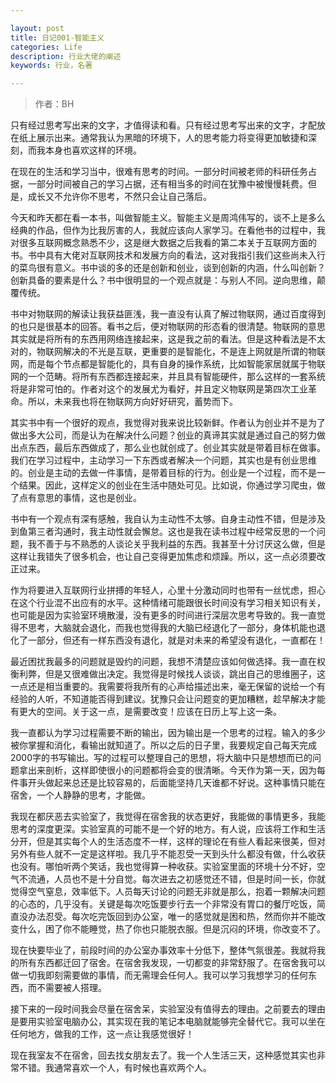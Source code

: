 ```yaml
---

layout: post
title: 日记001-智能主义
categories: Life
description: 行业大佬的阐述
keywords: 行业，名著

---
```

> 作者：BH


只有经过思考写出来的文字，才值得读和看。只有经过思考写出来的文字，才配放在纸上展示出来。通常我认为黑暗的环境下，人的思考能力将变得更加敏捷和深刻，而我本身也喜欢这样的环境。

在现在的生活和学习当中，很难有思考的时间。一部分时间被老师的科研任务占据，一部分时间被自己的学习占据，还有相当多的时间在犹豫中被慢慢耗费。但是，成长又不允许你不思考，不然只会让自己落后。

今天和昨天都在看一本书，叫做智能主义。智能主义是周鸿伟写的，谈不上是多么经典的作品，但作为比我厉害的人，我就应该向人家学习。在看他书的过程中，我对很多互联网概念熟悉不少，这是继大数据之后我看的第二本关于互联网方面的书。书中具有大佬对互联网技术和发展方向的看法，这对我指引我们这些尚未入行的菜鸟很有意义。书中谈的多的还是创新和创业，谈到创新的内涵，什么叫创新？创新具备的要素是什么？书中很明显的一个观点就是：与别人不同。逆向思维，颠覆传统。

书中对物联网的解读让我获益匪浅，我一直没有认真了解过物联网，通过百度得到的也只是很基本的回答。看书之后，便对物联网的形态看的很清楚。物联网的意思其实就是将所有的东西用网络连接起来，这是我之前的看法。但是这种看法是不太对的，物联网解决的不光是互联，更重要的是智能化，不是连上网就是所谓的物联网，而是每个节点都是智能化的，具有自身的操作系统，比如智能家居就属于物联网的一个范畴。将所有东西都连接起来，并且具有智能硬件，那么这样的一套系统将是非常可怕的。作者对这个的发展尤为看好，并且定义物联网是第四次工业革命。所以，未来我也将在物联网方向好好研究，蓄势而下。

其实书中有一个很好的观点，我觉得对我来说比较新鲜。作者认为创业并不是为了做出多大公司，而是认为在解决什么问题？创业的真谛其实就是通过自己的努力做出点东西，最后东西做成了，那么业也就创成了。创业其实就是带着目标在做事。我们在学习过程中，主动学习一下东西或者解决一个问题，其实也是有创业思维的。创业是主动的去做一件事情，是带着目标的行为。创业是一个过程，而不是一个结果。因此，这样定义的创业在生活中随处可见。比如说，你通过学习爬虫，做了点有意思的事情，这也是创业。

书中有一个观点有深有感触，我自认为主动性不太够。自身主动性不错，但是涉及到鱼第三者沟通时，我主动性就会懈怠。这也是我在读书过程中经常反思的一个问题，我不善于与不熟悉的人谈论关乎我利益的东西。我甚至十分讨厌这么做，但是这样让我错失了很多机会，也让自己变得更加焦虑和烦躁。所以，这一点必须要改正过来。

作为将要进入互联网行业拼搏的年轻人，心里十分激动同时也带有一丝忧虑，担心在这个行业混不出应有的水平。这种情绪可能跟很长时间没有学习相关知识有关，也可能是因为实验室环境散漫，没有更多的时间进行深层次思考导致的。我一直觉得不思考，大脑就会退化，而我也觉得我的大脑已经退化了一部分，身体机能也退化了一部分，但还有一样东西没有退化，就是对未来的希望没有退化，一直都在！

最近困扰我最多的问题就是毁约的问题，我想不清楚应该如何做选择。我一直在权衡利弊，但是又很难做出决定。我觉得是时候找人谈谈，跳出自己的思维圈子，这一点还是相当重要的。我需要将我所有的心声给描述出来，毫无保留的说给一个有经验的人听，不知道能否得到建议。犹豫只会让问题变的更加糟糕，趁早解决才能有更大的空间。关于这一点，是需要改变！应该在日历上写上这一条。

我一直都认为学习过程需要不断的输出，因为输出是一个思考的过程。输入的多少被你掌握和消化，看输出就知道了。所以之后的日子里，我要规定自己每天完成2000字的书写输出。写的过程可以整理自己的思想，将大脑中只是想想而已的问题拿出来剖析，这样即使很小的问题都将会变的很清晰。今天作为第一天，因为每件事开头做起来总还是比较容易的，后面能坚持几天谁都不好说。这种事情只能在宿舍，一个人静静的思考，才能做。

我现在都厌恶去实验室了，我觉得在宿舍我的状态更好，我能做的事情更多，我能思考的深度更深。实验室真的可能不是一个好的地方。有人说，应该将工作和生活分开，但是其实每个人的生活态度不一样，这样的理论在有些人看起来很美，但对另外有些人就不一定是这样啦。我几乎不能忍受一天到头什么都没有做，什么收获也没有。哪怕听两个笑话，我也觉得算一种收获。实验室里面的环境十分不好，空气不流通，人员也不是十分自觉。每次进去之初感觉还不错，但是时间一长，你就觉得空气窒息，效率低下。人员每天讨论的问题无非就是那么，抱着一颗解决问题的心态的，几乎没有。关键是每次吃饭要步行去一个非常没有胃口的餐厅吃饭，简直没办法忍受。每次吃完饭回到办公室，唯一的感觉就是困和热，然而你并不能改变什么，困了你不能睡觉，热了你也只能脱衣服。但是沉闷的环境，你改变不了。

现在快要毕业了，前段时间的办公室办事效率十分低下，整体气氛很差。我就将我的所有东西都迁回了宿舍。在宿舍我发现，一切都变的非常舒服了。在宿舍我可以做一切我即刻需要做的事情，而无需理会任何人。我可以学习我想学习的任何东西，而不需要被人搭理。

接下来的一段时间我会尽量在宿舍呆，实验室没有值得去的理由。之前要去的理由是要用实验室电脑办公，其实现在我的笔记本电脑就能够完全替代它。我可以坐在任何地方，做我的工作，这一点让我感觉很好！

现在我室友不在宿舍，回去找女朋友去了。我一个人生活三天，这种感觉其实也非常不错。我通常喜欢一个人，有时候也喜欢两个人。